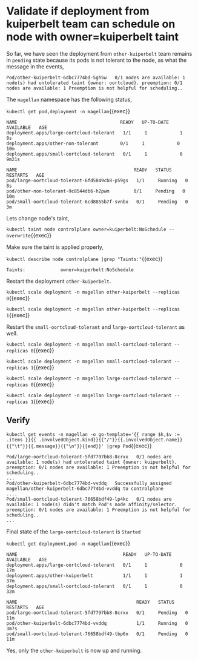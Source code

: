 # Validate if deployment from kuiperbelt team can schedule on node with owner=kuiperbelt taint

So far, we have seen the deployment from `other-kuiperbelt` team remains in `pending` state because its pods is not tolerant to the node, as what the message in the events,

```text
Pod/other-kuiperbelt-6dbc7774bd-5gh5w   0/1 nodes are available: 1 node(s) had untolerated taint {owner: oortcloud}. preemption: 0/1 nodes are available: 1 Preemption is not helpful for scheduling..
```

The `magellan` namespace has the following status,

`kubectl get pod,deployment -n magellan`{{exec}}

```text
NAME                                      READY   UP-TO-DATE   AVAILABLE   AGE
deployment.apps/large-oortcloud-tolerant   1/1     1            1           8s
deployment.apps/other-non-tolerant        0/1     1            0           10m
deployment.apps/small-oortcloud-tolerant   0/1     1            0           9m21s

NAME                                           READY   STATUS    RESTARTS   AGE
pod/large-oortcloud-tolerant-6fd5849cb8-p59gs   1/1     Running   0          8s
pod/other-non-tolerant-9c8544db6-h2pwm         0/1     Pending   0          10m
pod/small-oortcloud-tolerant-6cd8855b7f-svnbx   0/1     Pending   0          3m

```

Lets change node's taint,

`kubectl taint node controlplane owner=kuiperbelt:NoSchedule --overwrite`{{exec}}

Make sure the taint is applied properly,

`kubectl describe node controlplane |grep "Taints:"`{{exec}}

```text
Taints:             owner=kuiperbelt:NoSchedule
```

Restart the deployment `other-kuiperbelt`.

`kubectl scale deployment -n magellan other-kuiperbelt --replicas 0`{{exec}}

`kubectl scale deployment -n magellan other-kuiperbelt --replicas 1`{{exec}}

Restart the `small-oortcloud-tolerant` and `large-oortcloud-tolerant` as well.

`kubectl scale deployment -n magellan small-oortcloud-tolerant --replicas 0`{{exec}}

`kubectl scale deployment -n magellan small-oortcloud-tolerant --replicas 1`{{exec}}

`kubectl scale deployment -n magellan large-oortcloud-tolerant --replicas 0`{{exec}}

`kubectl scale deployment -n magellan large-oortcloud-tolerant --replicas 1`{{exec}}

## Verify

`kubectl get events -n magellan -o go-template='{{ range $k,$v := .items }}{{ .involvedObject.kind}}{{"/"}}{{.involvedObject.name}}{{"\t"}}{{.message}}{{"\n"}}{{end}}' |grep Pod`{{exec}}

```text
Pod/large-oortcloud-tolerant-5fd7797bb8-8crxx   0/1 nodes are available: 1 node(s) had untolerated taint {owner: kuiperbelt}. preemption: 0/1 nodes are available: 1 Preemption is not helpful for scheduling..
...
Pod/other-kuiperbelt-6dbc7774bd-vvddq   Successfully assigned magellan/other-kuiperbelt-6dbc7774bd-vvddq to controlplane
....
Pod/small-oortcloud-tolerant-76658bdf49-lp4kc   0/1 nodes are available: 1 node(s) didn't match Pod's node affinity/selector. preemption: 0/1 nodes are available: 1 Preemption is not helpful for scheduling..
...
```

Final state of the `large-oortcloud-tolerant` is `Started`

`kubectl get deployment,pod -n magellan`{{exec}}

```text
NAME                                       READY   UP-TO-DATE   AVAILABLE   AGE
deployment.apps/large-oortcloud-tolerant   0/1     1            0           17m
deployment.apps/other-kuiperbelt           1/1     1            1           37m
deployment.apps/small-oortcloud-tolerant   0/1     1            0           32m

NAME                                            READY   STATUS    RESTARTS   AGE
pod/large-oortcloud-tolerant-5fd7797bb8-8crxx   0/1     Pending   0          11m
pod/other-kuiperbelt-6dbc7774bd-vvddq           1/1     Running   0          3m7s
pod/small-oortcloud-tolerant-76658bdf49-tbp6n   0/1     Pending   0          11m
```

Yes, only the `other-kuiperbelt` is now up and running.
